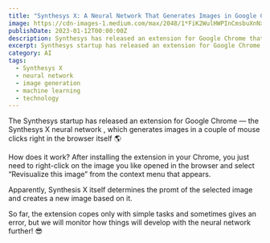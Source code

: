 ```yaml
---
title: "Synthesys X: A Neural Network That Generates Images in Google Chrome"
image: https://cdn-images-1.medium.com/max/2048/1*FiK2WulHWPInCmsbuXnNxA.jpeg
publishDate: 2023-01-12T00:00:00Z
description: Synthesys has released an extension for Google Chrome that generates images in a couple of mouse clicks right in the browser itself. Learn more about Synthesys X here.
excerpt: Synthesys startup has released an extension for Google Chrome — the Synthesys X neural network, which generates images in a couple of mouse clicks right in the browse...
category: AI
tags:
  - Synthesys X
  - neural network
  - image generation
  - machine learning
  - technology
---
```


The Synthesys startup has released an extension for Google Chrome — the Synthesys X neural network , which generates images in a couple of mouse clicks right in the browser itself 🌎

How does it work? After installing the extension in your Chrome, you just need to right-click on the image you like opened in the browser and select “Revisualize this image” from the context menu that appears.

Apparently, Synthesis X itself determines the promt of the selected image and creates a new image based on it.

So far, the extension copes only with simple tasks and sometimes gives an error, but we will monitor how things will develop with the neural network further! 😎

